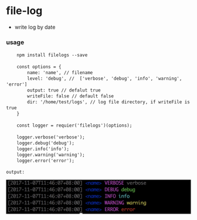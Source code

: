 # file-log

* write log by date

### usage

```
	npm install filelogs --save

	const options = {
		name: 'name', // filename
		level: 'debug', //  ['verbose', 'debug', 'info', 'warning', 'error']
		output: true // defalut true
		writeFile: false // default false
		dir: '/home/test/logs', // log file directory, if writeFile is true
	}

	const logger = requier('filelogs')(options);

	logger.verbose('verbose');
	logger.debug('debug');
	logger.info('info');
	logger.warning('warning');
	logger.error('error');

```

`output:`

<img src="./docs/output.jpeg" />

